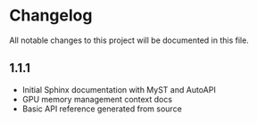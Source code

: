 # Changelog

All notable changes to this project will be documented in this file.

## 1.1.1

- Initial Sphinx documentation with MyST and AutoAPI
- GPU memory management context docs
- Basic API reference generated from source

